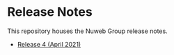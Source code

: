 # Release Notes
This repository houses the Nuweb Group release notes.

- [Release 4 (April 2021)](/release-4.md)
